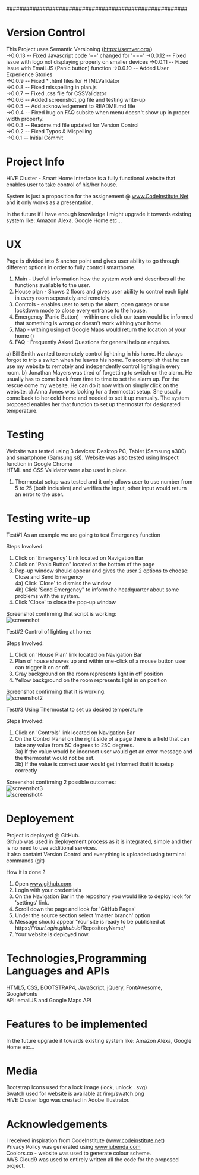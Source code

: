 #######################################################

# Version Control
This Project uses Semantic Versioning (https://semver.org/)<br>
->0.0.13 -- Fixed Javascript code '==' changed for '==='
->0.0.12 -- Fixed issue with logo not displaying properly on smaller devices
->0.0.11 -- Fixed Issue with EmaiLJS (Panic button) function
->0.0.10 -- Added User Experience Stories<br>
->0.0.9 -- Fixed * .html files for HTMLValidator<br>
->0.0.8 -- Fixed misspelling in plan.js<br>
->0.0.7 -- Fixed .css file for CSSValidator<br>
->0.0.6 -- Added screenshot.jpg file and testing write-up <br>
->0.0.5 -- Add acknowledgement to README.md file<br>
->0.0.4 -- Fixed bug on FAQ subsite when menu doesn't show up in proper width property.<br>
->0.0.3 -- Readme.md file updated for Version Control<br>
->0.0.2 -- Fixed Typos & Mispelling<br>
->0.0.1 -- Initial Commit<br>

# Project Info

HiVE Cluster - Smart Home Interface is a fully functional website that enables user to take control of his/her house.

System is just a proposition for the assignement @ www.CodeInstitute.Net and it only works as a presentation.

In the future if I have enough knowledge I might upgrade it towards existing system like: Amazon Alexa, Google Home etc...


# UX

Page is divided into 6 anchor point and gives user ability to go through different options in order to fully controll smarthome.

1) Main - Usefull information how the system work and describes all the functions available to the user.
2) House plan - Shows 2 floors and gives user ability to control each light in every room seperately and remotely.
3) Controls - enables user to setup the alarm, open garage or use lockdown mode to close every entrance to the house.
4) Emergency (Panic Button) - within one click our team would be informed that something is wrong or doesn't work withing your home.
5) Map - withing using of Google Maps would return the location of your home ()
6) FAQ - Frequently Asked Questions for general help or enquires.

a) Bill Smith wanted to remotely control lightning in his home. He always forgot to trip a switch when he leaves his home. To accomplish that he can use my website to remotely and independently control lighting in every room.
b) Jonathan Mayers was tired of forgetting to switch on the alarm. He usually has to come back from time to time to set the alarm up. For the rescue come my website. He can do it now with on simply click on the website.
c) Anna Jones was looking for a thermostat setup. She usually come back to her cold home and needed to set it up manually. The system proposed enables her that function to set up thermostat for designated temperature.


# Testing

Website was tested using 3 devices: Desktop PC, Tablet (Samsung a300) and smartphone (Samsung s8). Website was also tested using Inspect function in Google Chrome<br/>
HTML and CSS Validator were also used in place.

1) Thermostat setup was tested and it only allows user to use number from 5 to 25 (both inclusive) and verifies the input, other input would return an error to the user.

# Testing write-up

Test#1 As an example we are going to test Emergency function<br>

Steps Involved:<br>

1) Click on 'Emergency' Link located on Navigation Bar<br>
2) Click on 'Panic Button" located at the bottom of the page<br>
3) Pop-up window should appear and gives the user 2 options to choose: Close and Send Emergency<br>
4a) Click 'Close' to dismiss the window<br>
4b) Click 'Send Emergency" to inform the headquarter about some problems with the system.<br>
5) Click 'Close' to close the pop-up window<br>

Screenshot confirming that script is working:<br>
<img src="img/screenshot.jpg" alt="screenshot">

Test#2 Control of lighting at home:<br>

Steps Involved:<br>

1) Click on 'House Plan' link located on Navigation Bar<br>
2) Plan of house showes up and within one-click of a mouse button user can trigger it on or off.<br>
3) Gray background on the room represents light in off position<br>
4) Yellow background on the room represents light in on position<br>

Screenshot confirming that it is working:<br>
<img src="img/screenshot2.jpg" alt="screenshot2"><br>

Test#3 Using Thermostat to set up desired temperature<br>

Steps Involved:<br>

1) Click on 'Controls' link located on Navigation Bar<br>
2) On the Control Panel on the right side of a page there is a field that can take any value from 5C degrees to 25C degrees.<br>
3a) If the value would be incorrect user would get an error message and the thermostat would not be set.<br>
3b) If the value is correct user would get informed that it is setup correctly<br>


Screenshot confirming 2 possible outcomes:<br>
<img src="img/screenshot3.jpg" alt="screenshot3"><br>
<img src="img/screenshot4.jpg" alt="screenshot4"><br>




# Deployement

Project is deployed @ GitHub. <br/>
Github was used in deployement process as it is integrated, simple and ther is no need to use additional services.<br/>
It also containt Version Control and everything is uploaded using terminal commands (git)<br/>

How it is done ? <br>

1) Open www.github.com. <br>
2) Login with your credentials <br>
3) On the Navigation Bar in the repository you would like to deploy look for 'settings' link. <br>
4) Scroll down the page and look for 'GitHub Pages'<br>
5) Under the source section select 'master branch' option<br>
6) Message should appear 'Your site is ready to be published at https://$YourLogin.github.io/$RepositoryName/<br>
7) Your website is deployed now.<br>

# Technologies,Programming Languages and APIs

HTML5, CSS, BOOTSTRAP4, JavaScript, jQuery, FontAwesome, GoogleFonts<br>
API: emailJS and Google Maps API

# Features to be implemented

In the future upgrade it towards existing system like: Amazon Alexa, Google Home etc...


# Media

Bootstrap Icons used for a lock image (lock, unlock . svg)<br>
Swatch used for website is available at /img/swatch.png<br>
HiVE Cluster logo was created in Adobe Illustrator. <br>

# Acknowledgements

I received inspiration from CodeInstitute (www.codeinstitute.net)<br/>
Privacy Policy was generated using www.iubenda.com<br/>
Coolors.co - website was used to generate colour scheme.<br/>
AWS Cloud9 was used to entirely written all the code for the proposed project.



